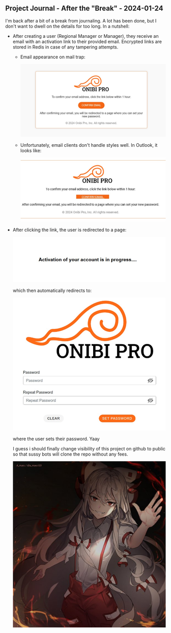 ## Project Journal - After the "Break" - 2024-01-24

I'm back after a bit of a break from journaling. A lot has been done, but I don't want to dwell on the details for too long. In a nutshell:

- After creating a user (Regional Manager or Manager), they receive an email with an activation link to their provided email. Encrypted links are stored in Redis in case of any tampering attempts.

  - Email appearance on mail trap:

    ![Email Appearance](./imgs/email_trap_mail.jpg)

  - Unfortunately, email clients don't handle styles well. In Outlook, it looks like:

    ![Outlook Appearance](./imgs/email_outlook.jpg)

- After clicking the link, the user is redirected to a page:

  ![Activation Page](./imgs/activating.jpg)

  which then automatically redirects to:

  ![Password Setting Page](./imgs/new_pass.jpg)

  where the user sets their password. Yaay

  I guess i should finally change visibility of this project on github to public so that sussy bots will clone the repo without any fees.

  ![mokou](./imgs/Fujiwara.no.Mokou.600.2520888.jpg)
